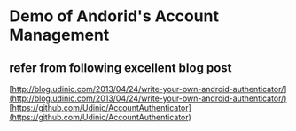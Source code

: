 # Demo of Andorid's Account Management

## refer from following excellent blog post

[http://blog.udinic.com/2013/04/24/write-your-own-android-authenticator/](http://blog.udinic.com/2013/04/24/write-your-own-android-authenticator/)
[https://github.com/Udinic/AccountAuthenticator](https://github.com/Udinic/AccountAuthenticator)


